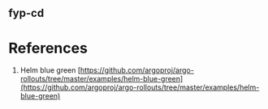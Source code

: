 ## fyp-cd


# References
1. Helm blue green [https://github.com/argoproj/argo-rollouts/tree/master/examples/helm-blue-green](https://github.com/argoproj/argo-rollouts/tree/master/examples/helm-blue-green)
